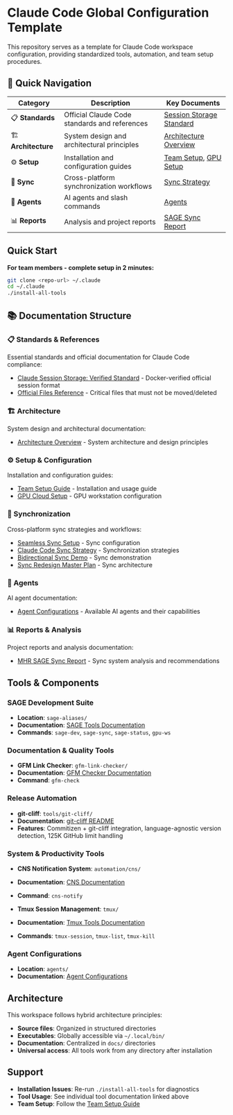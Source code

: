 # Claude Code Global Configuration Template

This repository serves as a template for Claude Code workspace configuration, providing standardized tools, automation, and team setup procedures.

## 🚀 Quick Navigation

| Category            | Description                                   | Key Documents                                                            |
| ------------------- | --------------------------------------------- | ------------------------------------------------------------------------ |
| 📋 **Standards**    | Official Claude Code standards and references | [Session Storage Standard](standards/CLAUDE_SESSION_STORAGE_STANDARD.md) |
| 🏗️ **Architecture** | System design and architectural principles    | [Architecture Overview](architecture/ARCHITECTURE.md)                    |
| ⚙️ **Setup**        | Installation and configuration guides         | [Team Setup](setup/TEAM_SETUP.md), [GPU Setup](setup/gpu-cloud-setup.md) |
| 🔄 **Sync**         | Cross-platform synchronization workflows      | [Sync Strategy](sync/claude-code-sync-strategy.md)                       |
| 🤖 **Agents**       | AI agents and slash commands                  | [Agents](agents/AGENTS.md)                                               |
| 📊 **Reports**      | Analysis and project reports                  | [SAGE Sync Report](reports/MHR_SAGE_SYNC_REPORT.md)                      |

## Quick Start

**For team members - complete setup in 2 minutes:**

```bash
git clone <repo-url> ~/.claude
cd ~/.claude
./install-all-tools
```

## 📚 Documentation Structure

### 📋 Standards & References

Essential standards and official documentation for Claude Code compliance:

- [Claude Session Storage: Verified Standard](standards/CLAUDE_SESSION_STORAGE_STANDARD.md) - Docker-verified official session format
- [Official Files Reference](standards/CLAUDE_CODE_OFFICIAL_FILES.md) - Critical files that must not be moved/deleted

### 🏗️ Architecture

System design and architectural documentation:

- [Architecture Overview](architecture/ARCHITECTURE.md) - System architecture and design principles

### ⚙️ Setup & Configuration

Installation and configuration guides:

- [Team Setup Guide](setup/TEAM_SETUP.md) - Installation and usage guide
- [GPU Cloud Setup](setup/gpu-cloud-setup.md) - GPU workstation configuration

### 🔄 Synchronization

Cross-platform sync strategies and workflows:

- [Seamless Sync Setup](sync/seamless-sync-setup.md) - Sync configuration
- [Claude Code Sync Strategy](sync/claude-code-sync-strategy.md) - Synchronization strategies
- [Bidirectional Sync Demo](sync/bidirectional-sync-demo.md) - Sync demonstration
- [Sync Redesign Master Plan](sync/SYNC_REDESIGN_MASTER_PLAN.md) - Sync architecture

### 🤖 Agents

AI agent documentation:

- [Agent Configurations](agents/AGENTS.md) - Available AI agents and their capabilities

### 📊 Reports & Analysis

Project reports and analysis documentation:

- [MHR SAGE Sync Report](reports/MHR_SAGE_SYNC_REPORT.md) - Sync system analysis and recommendations

## Tools & Components

### SAGE Development Suite

- **Location**: `sage-aliases/`
- **Documentation**: [SAGE Tools Documentation](../sage-aliases/docs/README.md)
- **Commands**: `sage-dev`, `sage-sync`, `sage-status`, `gpu-ws`

### Documentation & Quality Tools

- **GFM Link Checker**: `gfm-link-checker/`
- **Documentation**: [GFM Checker Documentation](../gfm-link-checker/docs/README.md)
- **Command**: `gfm-check`

### Release Automation

- **git-cliff**: `tools/git-cliff/`
- **Documentation**: [git-cliff README](../tools/git-cliff/README.md)
- **Features**: Commitizen + git-cliff integration, language-agnostic version detection, 125K GitHub limit handling

### System & Productivity Tools

- **CNS Notification System**: `automation/cns/`
- **Documentation**: [CNS Documentation](../automation/cns/README.md)
- **Command**: `cns-notify`

- **Tmux Session Management**: `tmux/`
- **Documentation**: [Tmux Tools Documentation](../tmux/docs/README.md)
- **Commands**: `tmux-session`, `tmux-list`, `tmux-kill`

### Agent Configurations

- **Location**: `agents/`
- **Documentation**: [Agent Configurations](agents/AGENTS.md)

## Architecture

This workspace follows hybrid architecture principles:

- **Source files**: Organized in structured directories
- **Executables**: Globally accessible via `~/.local/bin/`
- **Documentation**: Centralized in `docs/` directories
- **Universal access**: All tools work from any directory after installation

## Support

- **Installation Issues**: Re-run `./install-all-tools` for diagnostics
- **Tool Usage**: See individual tool documentation linked above
- **Team Setup**: Follow the [Team Setup Guide](setup/TEAM_SETUP.md)
